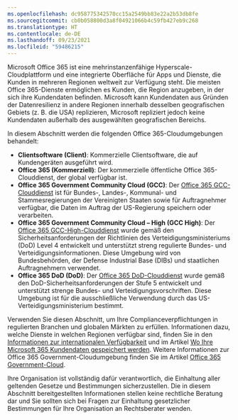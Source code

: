 ```yaml
---
ms.openlocfilehash: dc958775342570cc15a2549bb83e22a2b53db8fe
ms.sourcegitcommit: cb0b058800d3a8f04921066b4c59fb427eb9c268
ms.translationtype: HT
ms.contentlocale: de-DE
ms.lasthandoff: 09/23/2021
ms.locfileid: "59486215"
---
```

<!-- This file is a part of all Office 365 compliance offering topics. Please coordinate with Robert Mazzoli (robmazz) for any changes.-->

Microsoft Office 365 ist eine mehrinstanzenfähige Hyperscale-Cloudplattform und eine integrierte Oberfläche für Apps und Dienste, die Kunden in mehreren Regionen weltweit zur Verfügung steht. Die meisten Office 365-Dienste ermöglichen es Kunden, die Region anzugeben, in der sich ihre Kundendaten befinden. Microsoft kann Kundendaten aus Gründen der Datenresilienz in andere Regionen innerhalb desselben geografischen Gebiets (z. B. die USA) replizieren, Microsoft repliziert jedoch keine Kundendaten außerhalb des ausgewählten geografischen Bereichs.

In diesem Abschnitt werden die folgenden Office 365-Cloudumgebungen behandelt:

- **Clientsoftware (Client)**: Kommerzielle Clientsoftware, die auf Kundengeräten ausgeführt wird.
- **Office 365 (Kommerziell)**: Der kommerzielle öffentliche Office 365-Clouddienst, der global verfügbar ist.
- **Office 365 Government Community Cloud (GCC)**: Der [Office 365 GCC-Clouddienst](/office365/servicedescriptions/office-365-platform-service-description/office-365-us-government/gcc) ist für Bundes-, Landes-, Kommunal- und Stammesregierungen der Vereinigten Staaten sowie für Auftragnehmer verfügbar, die Daten im Auftrag der US-Regierung speichern oder verarbeiten.
- **Office 365 Government Community Cloud – High (GCC High)**: Der [Office 365 GCC-High-Clouddienst](/office365/servicedescriptions/office-365-platform-service-description/office-365-us-government/gcc-high-and-dod) wurde gemäß den Sicherheitsanforderungen der Richtlinien des Verteidigungsministeriums (DoD) Level 4 entwickelt und unterstützt streng regulierte Bundes- und Verteidigungsinformationen. Diese Umgebung wird von Bundesbehörden, der Defense Industrial Base (DIBs) und staatlichen Auftragnehmern verwendet.
- **Office 365 DoD (DoD)**: Der [Office 365 DoD-Clouddienst](/office365/servicedescriptions/office-365-platform-service-description/office-365-us-government/gcc-high-and-dod) wurde gemäß den DoD-Sicherheitsanforderungen der Stufe 5 entwickelt und unterstützt strenge Bundes- und Verteidigungsvorschriften. Diese Umgebung ist für die ausschließliche Verwendung durch das US-Verteidigungsministerium bestimmt.

Verwenden Sie diesen Abschnitt, um Ihre Complianceverpflichtungen in regulierten Branchen und globalen Märkten zu erfüllen. Informationen dazu, welche Dienste in welchen Regionen verfügbar sind, finden Sie in den [Informationen zur internationalen Verfügbarkeit](https://products.office.com/business/international-availability) und im Artikel [Wo Ihre Microsoft 365 Kundendaten gespeichert werden](/microsoft-365/enterprise/o365-data-locations). Weitere Informationen zur Office 365 Government-Cloudumgebung finden Sie im Artikel [Office 365 Government-Cloud](/office365/servicedescriptions/office-365-platform-service-description/office-365-us-government/office-365-us-government).

Ihre Organisation ist vollständig dafür verantwortlich, die Einhaltung aller geltenden Gesetze und Bestimmungen sicherzustellen. Die in diesem Abschnitt bereitgestellten Informationen stellen keine rechtliche Beratung dar und Sie sollten sich bei Fragen zur Einhaltung gesetzlicher Bestimmungen für Ihre Organisation an Rechtsberater wenden.
